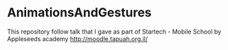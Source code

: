 # AnimationsAndGestures
This repository follow talk that I gave as part of Startech - Mobile School by Appleseeds academy http://moodle.tapuah.org.il/
